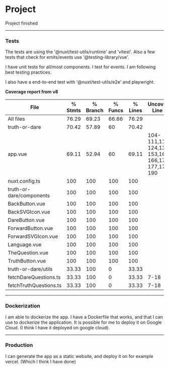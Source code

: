# Project

Project finished

---

### Tests

The tests are using the '@nuxt/test-utils/runtime' and 'vitest'. Also a few tests that check for emits/events use '@testing-library/vue'.

I have unit tests for all/most components. I test for events. I am following best testing practices.

I also have a end-to-end test with '@nuxt/test-utils/e2e' and playwright.

**Coverage report from v8**

File                      | % Stmts | % Branch | % Funcs | % Lines | Uncovered Line #s
--------------------------|---------|----------|---------|---------|-------------------------------------------------
All files                 |   76.29 |    69.23 |   66.66 |   76.29 | 
 truth-or-dare            |   70.42 |    57.89 |      60 |   70.42 | 
  app.vue                 |   69.11 |    52.94 |      60 |   69.11 | 104-111,119-124,132-153,160-166,170-177,179-190
  nuxt.config.ts          |     100 |      100 |     100 |     100 | 
 truth-or-dare/components |     100 |      100 |     100 |     100 | 
  BackButton.vue          |     100 |      100 |     100 |     100 | 
  BackSVGIcon.vue         |     100 |      100 |     100 |     100 | 
  DareButton.vue          |     100 |      100 |     100 |     100 | 
  ForwardButton.vue       |     100 |      100 |     100 |     100 | 
  ForwardSVGIcon.vue      |     100 |      100 |     100 |     100 | 
  Language.vue            |     100 |      100 |     100 |     100 | 
  TheQuestion.vue         |     100 |      100 |     100 |     100 | 
  TruthButton.vue         |     100 |      100 |     100 |     100 | 
 truth-or-dare/utils      |   33.33 |      100 |       0 |   33.33 | 
  fetchDareQuestions.ts   |   33.33 |      100 |       0 |   33.33 | 7-18
  fetchTruthQuestions.ts  |   33.33 |      100 |       0 |   33.33 | 7-18

---

### Dockerization

I am able to dockerize the app. I have a Dockerfile that works, and that I can use to dockerize the application. It is possible for me to deploy it on Google Cloud. (I think I have it deployed on google cloud).

---

### Production

I can generate the app as a static website, and deploy it on for example vercel. (Which I think I have done)